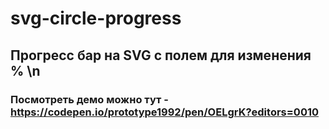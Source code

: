 # svg-circle-progress
## Прогресс бар на SVG с полем для изменения % \n
### Посмотреть демо можно тут - https://codepen.io/prototype1992/pen/OELgrK?editors=0010
